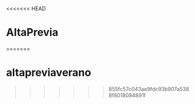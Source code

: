 <<<<<<< HEAD
# AltaPrevia
=======
# altapreviaverano
>>>>>>> 855fc57c043ae9fdc93b907a5388f8018084891f
